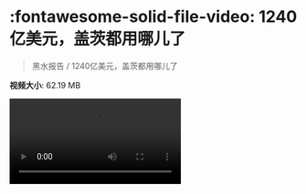 # :fontawesome-solid-file-video: 1240亿美元，盖茨都用哪儿了

> 黑水报告 / 1240亿美元，盖茨都用哪儿了

**视频大小**: 62.19 MB

<div class="video"><video src="https://file.hsyhx.top/archive/黑水报告/1240亿美元，盖茨都用哪儿了.mp4" controls preload>🤔 您的浏览器不支持 video 标签</video></div>